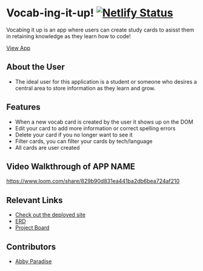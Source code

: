 # Vocab-ing-it-up! [![Netlify Status](https://api.netlify.com/api/v1/badges/2ef7b205-e777-4b28-8533-3b7cb244907e/deploy-status)](https://app.netlify.com/sites/apvocabyoulary/deploys)


Vocabing it up is an app where users can create study cards to asisst them in retaining knowledge as they learn how to code!

[View App](https://apvocabyoulary.netlify.app/)

## About the User
- The ideal user for this application is a student or someone who desires a central area to store information as they learn and grow.


## Features 
- When a new vocab card is created by the user it shows up on the DOM
- Edit your card to add more information or correct spelling errors
- Delete your card if you no longer want to see it
- Filter cards, you can filter your cards by tech/language
- All cards are user created

## Video Walkthrough of APP NAME 
https://www.loom.com/share/829b90d831ea441ba2db6bea724af210

## Relevant Links 
- [Check out the deployed site](#your-link)
- [ERD](https://dbdiagram.io/d/Vocab-YOU-lary-665b5140b65d933879404324)
- [Project Board](https://github.com/users/asparadise33/projects/2/views/1)


## Contributors
- [Abby Paradise](https://github.com/asparadise33)
